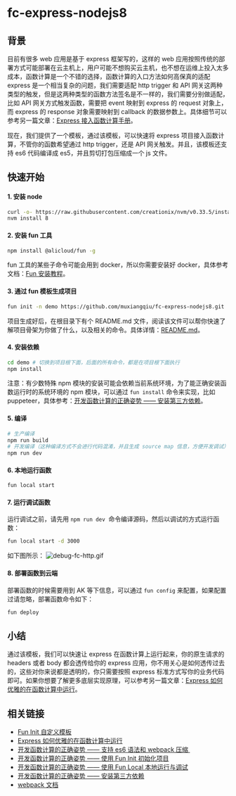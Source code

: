 # fc-express-nodejs8
<a name="WNjE0"></a>
## 背景

目前有很多 web 应用是基于 express 框架写的，这样的 web 应用按照传统的部署方式可能部署在云主机上，用户可能不想购买云主机，也不想在运维上投入太多成本，函数计算是一个不错的选择，函数计算的入口方法如何高保真的适配 express 是一个相当复杂的问题，我们需要适配 http trigger 和 API 网关这两种类型的触发，但是这两种类型的函数方法签名是不一样的，我们需要分别做适配，比如 API 网关方式触发函数，需要把 event 映射到 express 的 request 对象上，而 express 的 response 对象需要映射到 callback 的数据参数上。具体细节可以参考另一篇文章：[Express ](https://yuque.antfin-inc.com/docs/share/215a9a49-4588-48e3-80eb-3f429d89f975)[接入函数计算手册](https://yuque.antfin-inc.com/docs/share/215a9a49-4588-48e3-80eb-3f429d89f975)。

现在，我们提供了一个模板，通过该模板，可以快速将 express 项目接入函数计算，不管你的函数希望通过 http trigger，还是 API 网关触发。并且，该模板还支持 es6 代码编译成 es5，并且剪切打包压缩成一个 js 文件。

<a name="j8nW7"></a>
## 快速开始

<a name="f0WMI"></a>
#### 1. 安装 node

```bash
curl -o- https://raw.githubusercontent.com/creationix/nvm/v0.33.5/install.sh | bash
nvm install 8
```

<a name="akT1c"></a>
#### 2. 安装 fun 工具

```bash
npm install @alicloud/fun -g
```

fun 工具的某些子命令可能会用到 docker，所以你需要安装好 docker，具体参考文档：[Fun 安装教程](https://github.com/aliyun/fun/blob/master/docs/usage/installation-zh.md)。

<a name="buYgl"></a>
#### 3. 通过 fun 模板生成项目

```bash
fun init -n demo https://github.com/muxiangqiu/fc-express-nodejs8.git
```

项目生成好后，在根目录下有个 README.md 文件，阅读该文件可以帮你快速了解项目骨架为你做了什么，以及相关的命令。具体详情：[README.md](https://github.com/muxiangqiu/fc-express-nodejs8/blob/master/%7B%7B%20projectName%20%7D%7D/README.md)。

<a name="7UWYu"></a>
#### 4. 安装依赖

```bash
cd demo # 切换到项目根下面，后面的所有命令，都是在项目根下面执行
npm install
```
注意：有少数特殊 npm 模块的安装可能会依赖当前系统环境，为了能正确安装函数运行时的系统环境的 npm 模块，可以通过 `fun install` 命令来实现，比如 puppeteer，具体参考：[开发函数计算的正确姿势 —— 安装第三方依赖](https://yq.aliyun.com/articles/688062)。

<a name="A5hhg"></a>
#### 5. 编译

```bash
# 生产编译
npm run build
# 开发编译（这种编译方式不会进行代码混淆，并且生成 source map 信息，方便开发调试）
npm run dev
```

<a name="5nJzC"></a>
#### 6. 本地运行函数

```bash
fun local start
```

<a name="b9JQo"></a>
#### 7. 运行调试函数

运行调试之前，请先用 `npm run dev`  命令编译源码，然后以调试的方式运行函数：

```bash
fun local start -d 3000
```

如下图所示：
![debug-fc-http.gif](https://i.loli.net/2019/05/21/5ce357e0c411644090.gif)


<a name="LVQl9"></a>
#### 8. 部署函数到云端

部署函数的时候需要用到 AK 等下信息，可以通过 `fun config` 来配置，如果配置过请忽略，部署函数命令如下：
```bash
fun deploy
```


<a name="87qCK"></a>
## 小结

通过该模板，我们可以快速让 express 在函数计算上运行起来，你的原生请求的 headers 或者 body 都会透传给你的 express 应用，你不用关心是如何透传过去的，这些对你来说都是透明的，你只需要按照 express 标准方式写你的业务代码即可。如果你想要了解更多底层实现原理，可以参考另一篇文章：[Express 如何优雅的在函数计算中运行]()。

<a name="MsAnv"></a>
## 相关链接

- [Fun Init 自定义模板](https://yq.aliyun.com/articles/674364)
- [Express 如何优雅的在函数计算中运行](https://yuque.antfin-inc.com/subo.ysb/scene/qag4cm/edit)
- [开发函数计算的正确姿势 —— 支持 es6 语法和 webpack 压缩 ](https://yq.aliyun.com/articles/701714)
- [开发函数计算的正确姿势 —— 使用 Fun Init 初始化项目](https://yq.aliyun.com/articles/674363)
- [开发函数计算的正确姿势 —— 使用 Fun Local 本地运行与调试](https://yq.aliyun.com/articles/672623)
- [开发函数计算的正确姿势 —— 安装第三方依赖](https://yq.aliyun.com/articles/688062)
- [webpack 文档](https://webpack.docschina.org/api/)


